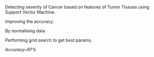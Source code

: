 Detecting severity of Cancer based on features of Tumor Tissues using Support Vector Machine.

Improving the accuracy:

By normalising data

Performing grid search to get best params.

*Accuracy~97%*
